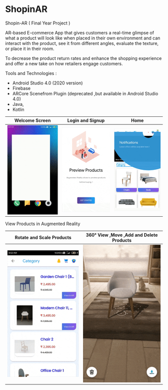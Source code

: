 # ShopinAR



Shopin-AR 
( Final Year Project )

AR-based E-commerce App that gives customers a real-time glimpse of what a product will look like when placed in their own environment and can interact with the product, see it from different angles, evaluate the texture, or place it in their room.

To decrease the product return rates and enhance the shopping experience and offer a new take on how retailers engage customers.

Tools and Technologies : 
* Android Studio 4.0 (2020 version)
* Firebase
* ARCore Scenefrom Plugin (deprecated ,but available in Android Studio 4.0)
* Java,
* Kotlin

|Welcome Screen                                 |Login and Signup                               |Home
|-----------------------------------------------|-----------------------------------------------|-----------------------------------------------|
| <img src="/shopinar-demo-1.gif" width="270" />| <img src="/shopinar-demo-2.gif" width="270" />| <img src="/shopinar-demo-3.gif" width="270" />|


View Products in Augmented Reality

|Rotate and Scale Products                                 |360° View ,Move ,Add and Delete Products                              |  
|---|---|
| <img src="/shopinar-demo-4.gif" width="270" />| <img src="/shopinar-demo-5.gif" width="270" />| |

